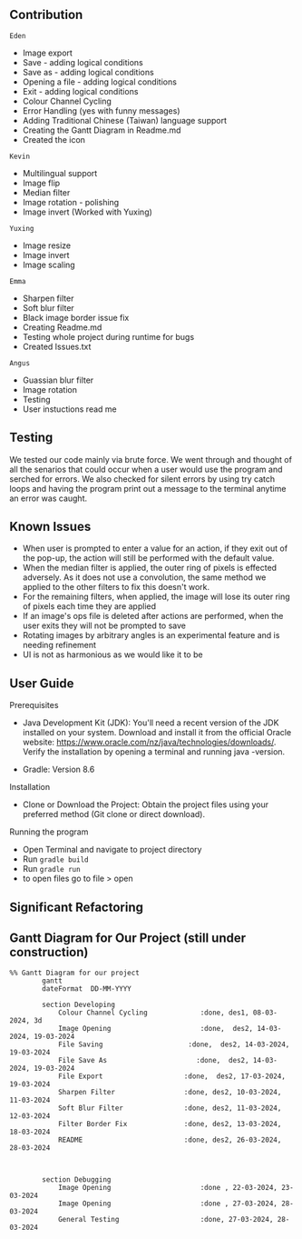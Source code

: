 ## Contribution
`Eden`
* Image export
* Save - adding logical conditions
* Save as - adding logical conditions
* Opening a file - adding logical conditions
* Exit - adding logical conditions
* Colour Channel Cycling
* Error Handling (yes with funny messages)
* Adding Traditional Chinese (Taiwan) language support
* Creating the Gantt Diagram in Readme.md
* Created the icon

`Kevin`
* Multilingual support
* Image flip
* Median filter
* Image rotation - polishing
* Image invert (Worked with Yuxing)


`Yuxing`
* Image resize
* Image invert
* Image scaling

`Emma`
* Sharpen filter
* Soft blur filter
* Black image border issue fix
* Creating Readme.md
* Testing whole project during runtime for bugs
* Created Issues.txt

`Angus`
* Guassian blur filter
* Image rotation
* Testing
* User instuctions read me


## Testing
We tested our code mainly via brute force. We went through and thought of all the senarios that could occur when a user would use the program and serched for errors. We also checked for silent errors by using try catch loops and having the program print out a message to the terminal anytime an error was caught.

## Known Issues
- When user is prompted to enter a value for an action, if they exit out of the pop-up, the action will still be performed with the default value.
- When the median filter is applied, the outer ring of pixels is effected adversely. As it does not use a convolution, the same method we applied to the other filters to fix this doesn't work.
- For the remaining filters, when applied, the image will lose its outer ring of pixels each time they are applied
- If an image's ops file is deleted after actions are performed, when the user exits they will not be prompted to save
- Rotating images by arbitrary angles is an experimental feature and is needing refinement
- UI is not as harmonious as we would like it to be

## User Guide

Prerequisites
- Java Development Kit (JDK): You'll need a recent version of the JDK installed on your system. Download and install it from the official Oracle website: https://www.oracle.com/nz/java/technologies/downloads/. Verify the installation by opening a terminal and running java -version.

- Gradle: Version 8.6

Installation
- Clone or Download the Project: Obtain the project files using your preferred method (Git clone or direct download).

Running the program
- Open Terminal and navigate to project directory
- Run
`gradle build` 
- Run `gradle run`
- to open files go to file > open

## Significant Refactoring


## Gantt Diagram for Our Project (still under construction)

```mermaid
%% Gantt Diagram for our project
        gantt
        dateFormat  DD-MM-YYYY

        section Developing
            Colour Channel Cycling             :done, des1, 08-03-2024, 3d
            Image Opening                      :done,  des2, 14-03-2024, 19-03-2024
            File Saving                     :done,  des2, 14-03-2024, 19-03-2024
            File Save As                      :done,  des2, 14-03-2024, 19-03-2024
            File Export                    :done,  des2, 17-03-2024, 19-03-2024
            Sharpen Filter                 :done, des2, 10-03-2024, 11-03-2024
            Soft Blur Filter               :done, des2, 11-03-2024, 12-03-2024
            Filter Border Fix              :done, des2, 13-03-2024, 18-03-2024
            README                         :done, des2, 26-03-2024, 28-03-2024



        section Debugging
            Image Opening                      :done , 22-03-2024, 23-03-2024
            Image Opening                      :done , 27-03-2024, 28-03-2024
            General Testing                    :done, 27-03-2024, 28-03-2024

```
